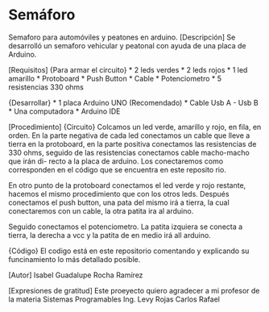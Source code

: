 # Semáforo
Semaforo para automóviles y peatones en arduino. 
[Descripción] 
Se desarrolló un semaforo vehicular y peatonal con ayuda de una placa de Arduino. 

[Requisitos]
  {Para armar el circuito}
    * 2 leds verdes 
    * 2 leds rojos 
    * 1 led amarillo 
    * Protoboard 
    * Push Button 
    * Cable 
    * Potenciometro 
    * 5 resistencias 330 ohms
  
  {Desarrollar}
    * 1 placa Arduino UNO (Recomendado)
    * Cable Usb A - Usb B 
    * Una computadora 
    * Arduino IDE 

[Procedimiento]
  {Circuito}
  Colcamos un led verde, amarillo y rojo, en fila, en orden. 
  En la parte negativa de cada led conectamos un cable que lleve a tierra en la protoboard, en la parte positiva 
  conectamos las resistencias de 330 ohms, seguido de las resistencias conectamos cable macho-macho que irán di-
  recto a la placa de arduino. Los conectaremos como corresponden en el código que se encuentra en este reposito
  rio. 
  
  En otro punto de la protoboard conectamos el led verde y rojo restante, hacemos el mismo procedimiento que con
  los otros leds. Después conectamos el push button, una pata del mismo irá a tierra, la cual conectaremos con un
  cable, la otra patita ira al arduino. 
  
  Seguido conectamos el potenciometro. La patita izquiera se conecta a tierra, la derecha a vcc y la patita de en
  medio irá all arduino. 
  
  {Código}
  El codigo está en este repositorio comentando y explicando su funcinamiento lo más detallado posible. 
  
  [Autor] 
    Isabel Guadalupe Rocha Ramírez 
  
  [Expresiones de gratitud]
    Este proeyecto quiero agradecer a mi profesor de la materia Sistemas 
    Programables Ing. Levy Rojas Carlos Rafael
  

